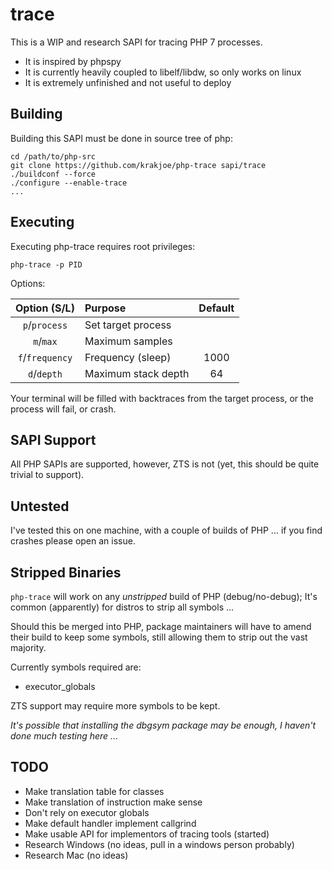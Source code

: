 trace
=====

This is a WIP and research SAPI for tracing PHP 7 processes. 

 * It is inspired by phpspy
 * It is currently heavily coupled to libelf/libdw, so only works on linux
 * It is extremely unfinished and not useful to deploy
 
Building
--------

Building this SAPI must be done in source tree of php:

    cd /path/to/php-src
    git clone https://github.com/krakjoe/php-trace sapi/trace
    ./buildconf --force
    ./configure --enable-trace
    ...
    
Executing
---------

Executing php-trace requires root privileges:

    php-trace -p PID
    
Options:

| Option (S/L)  | Purpose               | Default |
|:-------------:|:----------------------|:-------:|
|`p`/`process`  | Set target process    |         |
|`m`/`max`      | Maximum samples       |         |
|`f`/`frequency`| Frequency (sleep)     | 1000    |
|`d`/`depth`    | Maximum stack depth   | 64      |

Your terminal will be filled with backtraces from the target process, or the process will fail, or crash.

SAPI Support
------------

All PHP SAPIs are supported, however, ZTS is not (yet, this should be quite trivial to support).

Untested
--------

I've tested this on one machine, with a couple of builds of PHP ... if you find crashes please open an issue.

Stripped Binaries
-----------------

`php-trace` will work on any *unstripped* build of PHP (debug/no-debug); It's common (apparently) for distros to strip all symbols ...

Should this be merged into PHP, package maintainers will have to amend their build to keep some symbols, still allowing them to strip out the vast majority.

Currently symbols required are:

  * executor_globals

ZTS support may require more symbols to be kept.

*It's possible that installing the dbgsym package may be enough, I haven't done much testing here ...*

TODO
----

  * Make translation table for classes
  * Make translation of instruction make sense
  * Don't rely on executor globals
  * Make default handler implement callgrind
  * Make usable API for implementors of tracing tools (started)
  * Research Windows (no ideas, pull in a windows person probably)
  * Research Mac (no ideas)
